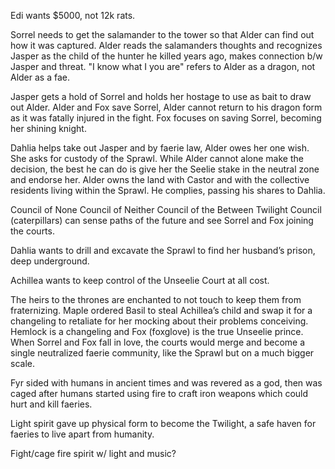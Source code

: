 Edi wants $5000, not 12k rats.

Sorrel needs to get the salamander to the tower so that Alder can find out how it was captured. Alder reads the salamanders thoughts and recognizes Jasper as the child of the hunter he killed years ago, makes connection b/w Jasper and threat. "I know what I you are" refers to Alder as a dragon, not Alder as a fae.

Jasper gets a hold of Sorrel and holds her hostage to use as bait to draw out Alder. Alder and Fox save Sorrel, Alder cannot return to his dragon form as it was fatally injured in the fight. Fox focuses on saving Sorrel, becoming her shining knight.

Dahlia helps take out Jasper and by faerie law, Alder owes her one wish. She asks for custody of the Sprawl. While Alder cannot alone make the decision, the best he can do is give her the Seelie stake in the neutral zone and endorse her. Alder owns the land with Castor and with the collective residents living within the Sprawl. He complies, passing his shares to Dahlia.

Council of None
Council of Neither
Council of the Between
Twilight Council (caterpillars) can sense paths of the future and see Sorrel and Fox joining the courts.

Dahlia wants to drill and excavate the Sprawl to find her husband’s prison, deep underground.

Achillea wants to keep control of the Unseelie Court at all cost. 

The heirs to the thrones are enchanted to not touch to keep them from fraternizing. Maple ordered Basil to steal Achillea’s child and swap it for a changeling to retaliate for her mocking about their problems conceiving. Hemlock is a changeling and Fox (foxglove) is the true Unseelie prince. When Sorrel and Fox fall in love, the courts would merge and become a single neutralized faerie community, like the Sprawl but on a much bigger scale.

Fyr sided with humans in ancient times and was revered as a god, then was caged after humans started using fire to craft iron weapons which could hurt and kill faeries.

Light spirit gave up physical form to become the Twilight, a safe haven for faeries to live apart from humanity.

Fight/cage fire spirit w/ light and music?